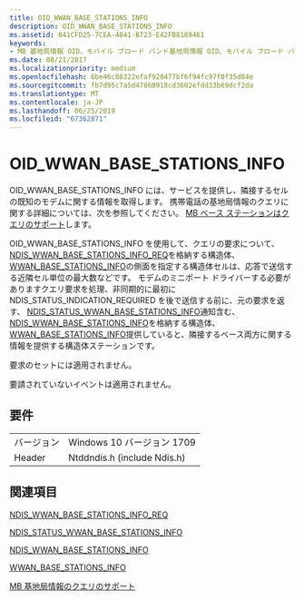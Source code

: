 ```yaml
---
title: OID_WWAN_BASE_STATIONS_INFO
description: OID_WWAN_BASE_STATIONS_INFO
ms.assetid: 041CFD25-7CEA-4041-B723-E42FB8189461
keywords:
- MB 基地局情報 OID、モバイル ブロード バンド基地局情報 OID、モバイル ブロード バンドのミニポート ドライバー ベース ステーション情報 OID
ms.date: 08/21/2017
ms.localizationpriority: medium
ms.openlocfilehash: 6be46c88322efaf928477bf6f94fc97f0f35d84e
ms.sourcegitcommit: fb7d95c7a5d47860918cd3602efdd33b69dcf2da
ms.translationtype: MT
ms.contentlocale: ja-JP
ms.lasthandoff: 06/25/2019
ms.locfileid: "67362871"
---
```

# <a name="oidwwanbasestationsinfo"></a>OID_WWAN_BASE_STATIONS_INFO

OID_WWAN_BASE_STATIONS_INFO には、サービスを提供し、隣接するセルの既知のモデムに関する情報を取得します。 携帯電話の基地局情報のクエリに関する詳細については、次を参照してください。 [MB ベース ステーションはクエリのサポート](mb-base-stations-information-query-support.md)します。

OID_WWAN_BASE_STATIONS_INFO を使用して、クエリの要求について、 [NDIS_WWAN_BASE_STATIONS_INFO_REQ](https://docs.microsoft.com/windows-hardware/drivers/ddi/content/ndiswwan/ns-ndiswwan-_ndis_wwan_base_stations_info_req)を格納する構造体、 [WWAN_BASE_STATIONS_INFO](https://docs.microsoft.com/windows-hardware/drivers/ddi/content/wwan/ns-wwan-_wwan_base_stations_info)の側面を指定する構造体セルは、応答で送信する近隣セル単位の最大数などです。 モデムのミニポート ドライバーする必要がありますクエリ要求を処理、非同期的に最初に NDIS_STATUS_INDICATION_REQUIRED を後で送信する前に、元の要求を返す、 [NDIS_STATUS_WWAN_BASE_STATIONS_INFO](ndis-status-wwan-base-stations-info.md)通知含む、 [NDIS_WWAN_BASE_STATIONS_INFO](https://docs.microsoft.com/windows-hardware/drivers/ddi/content/ndiswwan/ns-ndiswwan-_ndis_wwan_base_stations_info)を格納する構造体、 [WWAN_BASE_STATIONS_INFO](https://docs.microsoft.com/windows-hardware/drivers/ddi/content/wwan/ns-wwan-_wwan_base_stations_info)提供していると、隣接するベース両方に関する情報を提供する構造体ステーションです。

要求のセットには適用されません。

要請されていないイベントは適用されません。

## <a name="requirements"></a>要件

| | |
| --- | --- |
| バージョン | Windows 10 バージョン 1709 |
| Header | Ntddndis.h (include Ndis.h) |

## <a name="see-also"></a>関連項目

[NDIS_WWAN_BASE_STATIONS_INFO_REQ](https://docs.microsoft.com/windows-hardware/drivers/ddi/content/ndiswwan/ns-ndiswwan-_ndis_wwan_base_stations_info_req)

[NDIS_STATUS_WWAN_BASE_STATIONS_INFO](ndis-status-wwan-base-stations-info.md)

[NDIS_WWAN_BASE_STATIONS_INFO](https://docs.microsoft.com/windows-hardware/drivers/ddi/content/ndiswwan/ns-ndiswwan-_ndis_wwan_base_stations_info)

[WWAN_BASE_STATIONS_INFO](https://docs.microsoft.com/windows-hardware/drivers/ddi/content/wwan/ns-wwan-_wwan_base_stations_info)

[MB 基地局情報のクエリのサポート](mb-base-stations-information-query-support.md)

